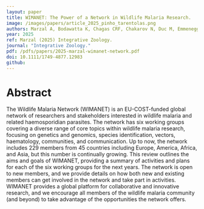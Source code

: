 ```yaml
---
layout: paper
title: WIMANET: The Power of a Network in Wildlife Malaria Research.
image: /images/papers/article_2025_pinho_tarentolas.png
authors: Marzal A, Bodawatta K, Chagas CRF, Chakarov N, Duc M, Emmenegger T, Ferraguti M, García-Longoria L, Gutiérrez-López R, Lopes RJ, Martínez-De La Puente J, Renner S, Santiago-Alarcón D, Sehgal RNM, Stanković D, Dunn JC.
year: 2025
ref: Marzal (2025) Integrative Zoology.
journal: "Integrative Zoology."
pdf: /pdfs/papers/2025-marzal-wimanet-network.pdf
doi: 10.1111/1749-4877.12983
github: 
---
```


# Abstract

The Wildlife Malaria Network (WIMANET) is an EU-COST-funded global network of researchers and stakeholders interested in wildlife malaria and related haemosporidian parasites. The network has six working groups covering a diverse range of core topics within wildlife malaria research, focusing on genetics and genomics, species identification, vectors, haematology, communities, and communication. Up to now, the network includes 229 members from 45 countries including Europe, America, Africa, and Asia, but this number is continually growing. This review outlines the aims and goals of WIMANET, providing a summary of activities and plans for each of the six working groups for the next years. The network is open to new members, and we provide details on how both new and existing members can get involved in the network and take part in activities. WIMANET provides a global platform for collaborative and innovative research, and we encourage all members of the wildlife malaria community (and beyond) to take advantage of the opportunities the network offers.